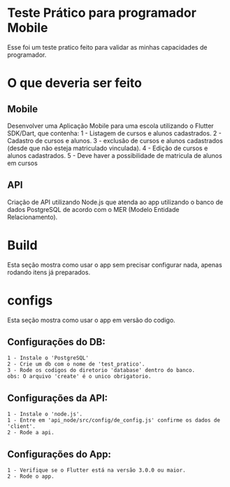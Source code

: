 # Teste Prático para programador Mobile

Esse foi um teste pratico feito para validar as minhas capacidades de programador.

# O que deveria ser feito

## Mobile
Desenvolver uma Aplicação Mobile para uma escola utilizando o Flutter SDK/Dart, que contenha:
    1 - Listagem de cursos e alunos cadastrados.
    2 - Cadastro de cursos e alunos.
    3 - exclusão de cursos e alunos cadastrados (desde que não esteja matriculado vinculada).
    4 - Edição de cursos e alunos cadastrados.
    5 - Deve haver a possibilidade de matricula de alunos em cursos


## API
Criação de API utilizando Node.js que atenda ao app utilizando o banco de dados PostgreSQL de acordo com o MER (Modelo Entidade Relacionamento).


# Build

Esta seção mostra como usar o app sem precisar configurar nada, apenas rodando itens já preparados.

# configs

Esta seção mostra como usar o app em versão do codigo.

## Configurações do DB:
    1 - Instale o 'PostgreSQL'
    2 - Crie um db com o nome de 'test_pratico'.
    3 - Rode os codigos do diretorio 'database' dentro do banco.
    obs: O arquivo 'create' é o unico obrigatorio.

## Configurações da API:
    1 - Instale o 'node.js'.
    1 - Entre em 'api_node/src/config/de_config.js' confirme os dados de 'client'.
    2 - Rode a api.

## Configurações do App:
    1 - Verifique se o Flutter está na versão 3.0.0 ou maior.
    2 - Rode o app.

